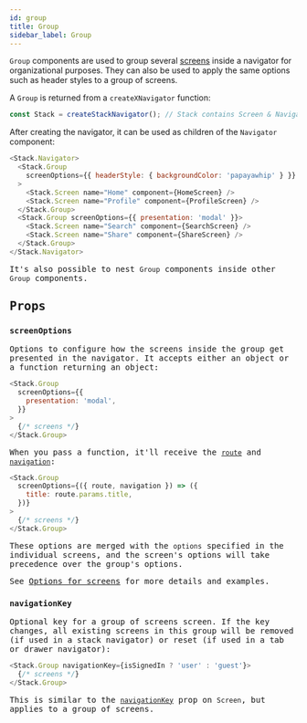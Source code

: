 ```yaml
---
id: group
title: Group
sidebar_label: Group
---
```


`Group` components are used to group several [screens](screen.md) inside a navigator for organizational purposes. They can also be used to apply the same options such as header styles to a group of screens.

A `Group` is returned from a `createXNavigator` function:

```js
const Stack = createStackNavigator(); // Stack contains Screen & Navigator properties
```

After creating the navigator, it can be used as children of the `Navigator` component:

<samp id="api-group"/>

```js
<Stack.Navigator>
  <Stack.Group
    screenOptions={{ headerStyle: { backgroundColor: 'papayawhip' } }}
  >
    <Stack.Screen name="Home" component={HomeScreen} />
    <Stack.Screen name="Profile" component={ProfileScreen} />
  </Stack.Group>
  <Stack.Group screenOptions={{ presentation: 'modal' }}>
    <Stack.Screen name="Search" component={SearchScreen} />
    <Stack.Screen name="Share" component={ShareScreen} />
  </Stack.Group>
</Stack.Navigator>
```

It's also possible to nest `Group` components inside other `Group` components.

## Props

### `screenOptions`

Options to configure how the screens inside the group get presented in the navigator. It accepts either an object or a function returning an object:

```js
<Stack.Group
  screenOptions={{
    presentation: 'modal',
  }}
>
  {/* screens */}
</Stack.Group>
```

When you pass a function, it'll receive the [`route`](route-prop.md) and [`navigation`](navigation-prop.md):

```js
<Stack.Group
  screenOptions={({ route, navigation }) => ({
    title: route.params.title,
  })}
>
  {/* screens */}
</Stack.Group>
```

These options are merged with the `options` specified in the individual screens, and the screen's options will take precedence over the group's options.

See [Options for screens](screen-options.md) for more details and examples.

### `navigationKey`

Optional key for a group of screens screen. If the key changes, all existing screens in this group will be removed (if used in a stack navigator) or reset (if used in a tab or drawer navigator):

```js
<Stack.Group navigationKey={isSignedIn ? 'user' : 'guest'}>
  {/* screens */}
</Stack.Group>
```

This is similar to the [`navigationKey`](screen.md#navigationkey) prop on `Screen`, but applies to a group of screens.
